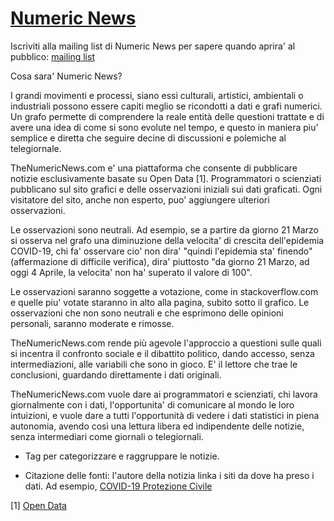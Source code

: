 [Numeric News](https://numericnews.github.io)
=============================================

Iscriviti alla mailing list di Numeric News per sapere quando aprira' al pubblico: [mailing list](https://groups.google.com/forum/#!forum/numeric-news-rss)

Cosa sara' Numeric News?

I grandi movimenti e processi, siano essi culturali, artistici, ambientali o industriali possono essere capiti meglio se ricondotti a dati e grafi numerici. Un grafo permette di comprendere la reale entità delle questioni trattate e di avere una idea di come si sono evolute nel tempo, e questo in maniera piu' semplice e diretta che seguire decine di discussioni e polemiche al telegiornale.  

TheNumericNews.com e' una piattaforma che consente di pubblicare notizie esclusivamente basate su Open Data [1]. Programmatori o scienziati pubblicano sul sito grafici e delle osservazioni iniziali sui dati graficati. Ogni visitatore del sito, anche non esperto, puo' aggiungere ulteriori osservazioni.  

Le osservazioni sono neutrali. Ad esempio, se a partire da giorno 21 Marzo si osserva nel grafo una diminuzione della velocita' di crescita dell'epidemia COVID-19, chi fa' osservare cio' non dira' "quindi l'epidemia sta' finendo" (affermazione di difficile verifica), dira' piuttosto "da giorno 21 Marzo, ad oggi 4 Aprile, la velocita' non ha' superato il valore di 100".  

Le osservazioni saranno soggette a votazione, come in stackoverflow.com e quelle piu' votate staranno in alto alla pagina, subito sotto il grafico. Le osservazioni che non sono neutrali e che esprimono delle opinioni personali, saranno moderate e rimosse.  


TheNumericNews.com rende più agevole l'approccio a questioni sulle quali si incentra il confronto sociale e il dibattito politico, dando accesso, senza intermediazioni, alle variabili che sono in gioco. E' il lettore che trae le conclusioni, guardando direttamente i dati originali.  

TheNumericNews.com vuole dare ai programmatori e scienziati, chi lavora giornalmente con i dati, l'opportunita' di comunicare al mondo le loro intuizioni, e vuole dare a tutti l'opportunità di vedere i dati statistici in piena autonomia, avendo così una lettura libera ed indipendente delle notizie, senza intermediari come giornali o telegiornali.


- Tag per categorizzare e raggruppare le notizie.  

- Citazione delle fonti: l'autore della notizia linka i siti da dove ha preso i dati. Ad esempio, [COVID-19 Protezione Civile](https://github.com/pcm-dpc/COVID-19)



[1] [Open Data](https://en.wikipedia.org/wiki/Open_data)
